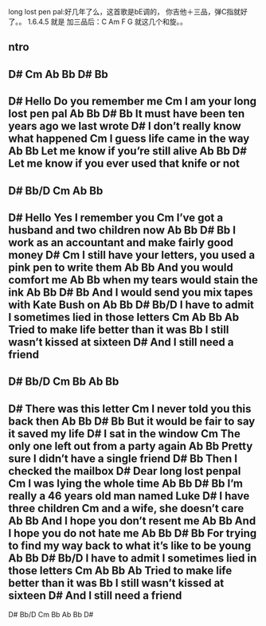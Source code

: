 long lost pen pal:好几年了么，这首歌是bE调的， 你吉他＋三品，弹C指就好了。。 1.6.4.5 
就是 加三品后：C Am F G 就这几个和旋。。


ntro
--------
D# Cm Ab Bb D# Bb
--------
D#
Hello
Do you remember me
Cm
I am your long lost pen pal
Ab Bb D# Bb
It must have been ten years ago we last wrote
D#
I don’t really know what happened
Cm
I guess life came in the way
Ab Bb
Let me know if you’re still alive
Ab Bb D#
Let me know if you ever used that knife or not
---------
D# Bb/D Cm Ab Bb
---------
D#
Hello
Yes I remember you
Cm
I’ve got a husband and two children now
Ab Bb D# Bb
I work as an accountant and make fairly good money
D# Cm
I still have your letters, you used a pink pen to write them
Ab Bb
And you would comfort me
Ab Bb
when my tears would stain the ink
Ab Bb D# Bb
And I would send you mix tapes with Kate Bush on
Ab Bb D# Bb/D
I have to admit I sometimes lied in those letters
Cm Ab Bb Ab
Tried to make life better than it was
Bb
I still wasn’t kissed at sixteen
D#
And I still need a friend
---------
D# Bb/D Cm Bb Ab Bb
---------
D#
There was this letter
Cm
I never told you this back then
Ab Bb D# Bb
But it would be fair to say it saved my life
D#
I sat in the window
Cm
The only one left out from a party again
Ab Bb
Pretty sure I didn’t have a single friend
D# Bb
Then I checked the mailbox
D#
Dear long lost penpal
Cm
I was lying the whole time
Ab Bb D# Bb
I’m really a 46 years old man named Luke
D#
I have three children
Cm
and a wife, she doesn’t care
Ab Bb
And I hope you don’t resent me
Ab Bb
And I hope you do not hate me
Ab Bb D# Bb
For trying to find my way back to what it’s like to be young
Ab Bb D# Bb/D
I have to admit I sometimes lied in those letters
Cm Ab Bb Ab
Tried to make life better than it was
Bb
I still wasn’t kissed at sixteen
D#
And I still need a friend
---------
D# Bb/D Cm Bb Ab Bb D#